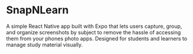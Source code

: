 # SnapNLearn
A simple React Native app built with Expo that lets users capture, group, and organize screenshots by subject to remove the hassle of accessing them from your phones photo apps. Designed for students and learners to manage study material visually. 
